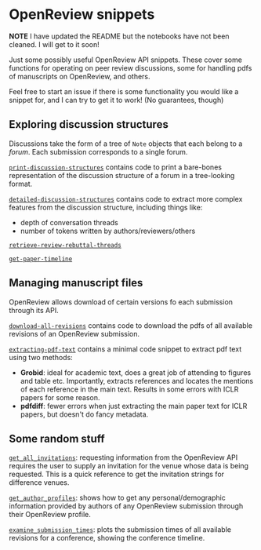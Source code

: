 # OpenReview snippets

**NOTE** I have updated the README but the notebooks have not been cleaned. I will get to it soon!

Just some possibly useful OpenReview API snippets. These cover some functions for operating on peer review discussions, some for handling pdfs of manuscripts on OpenReview, and others.

Feel free to start an issue if there is some functionality you would like a snippet for, and I can try to get it to work! (No guarantees, though)

## Exploring discussion structures

Discussions take the form of a tree of `Note` objects that each belong to a *forum*. Each submission corresponds to a single forum.

[`print-discussion-structures`](https://github.com/nnkennard/openreview-snippets/blob/main/notebooks/print-discussion-structures.ipynb) contains code to print a bare-bones representation of the discussion structure of a forum in a tree-looking format.

[`detailed-discussion-structures`]() contains code to extract more complex features from the discussion structure, including things like:
* depth of conversation threads
* number of tokens written by authors/reviewers/others

[`retrieve-review-rebuttal-threads`]()


[`get-paper-timeline`]()

## Managing manuscript files

OpenReview allows download of certain versions fo each submission through its API. 

[`download-all-revisions`]() contains code to download the pdfs of all available revisions of an OpenReview submission.

[`extracting-pdf-text`]() contains a minimal code snippet to extract pdf text using two methods:
* **Grobid**: ideal for academic text, does a great job of attending to figures and table etc. Importantly, extracts references and locates the mentions of each reference in the main text. Results in some errors with ICLR papers for some reason.
* **pdfdiff**: fewer errors when just extracting the main paper text for ICLR papers, but doesn't do fancy metadata.

## Some random stuff

[`get_all_invitations`](): requesting information from the OpenReview API requires the user to supply an invitation for the venue whose data is being requested. This is a quick reference to get the invitation strings for difference venues.

[`get_author_profiles`](): shows how to get any personal/demographic information provided by authors of any OpenReview submission through their OpenReview profile.

[`examine_submission_times`](): plots the submission times of all available revisions for a conference, showing the conference timeline.

